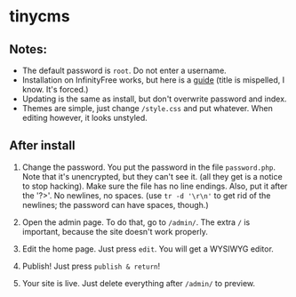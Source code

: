 # tinycms
## Notes:
- The default password is `root`. Do not enter a username.
- Installation on InfinityFree works, but here is a [guide](https://forum.infinityfree.net/t/tinycms-infinityfree/54475) (title is mispelled, I know. It's forced.)
- Updating is the same as install, but don't overwrite password and index.
- Themes are simple, just change `/style.css` and put whatever. When editing however, it looks unstyled.
## After install
1. Change the password. You put the password in the file `password.php`. Note that it's unencrypted, but they can't see it. (all they get is a notice to stop hacking). Make sure the file has no line endings. Also, put it after the '?>'. No newlines, no spaces. (use `tr -d '\r\n'` to get rid of the newlines; the password can have spaces, though.)

2. Open the admin page. To do that, go to `/admin/`. The extra `/` is important, because the site doesn't work properly.

3. Edit the home page. Just press `edit`. You will get a WYSIWYG editor.

4. Publish! Just press `publish & return`!

5. Your site is live. Just delete everything after `/admin/` to preview.
